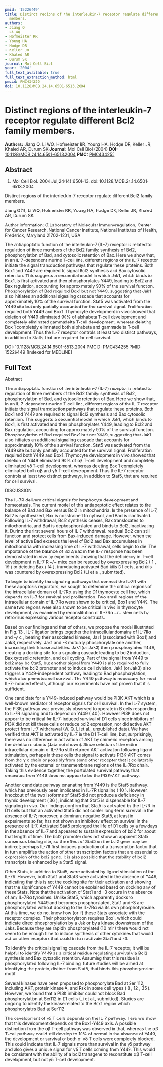 ```yaml
---
pmid: '15226449'
title: Distinct regions of the interleukin-7 receptor regulate different Bcl2 family
  members.
authors:
- Jiang Q
- Li WQ
- Hofmeister RR
- Young HA
- Hodge DR
- Keller JR
- Khaled AR
- Durum SK
journal: Mol Cell Biol
year: '2004'
full_text_available: true
full_text_extraction_method: html
pmcid: PMC434255
doi: 10.1128/MCB.24.14.6501-6513.2004
---
```


# Distinct regions of the interleukin-7 receptor regulate different Bcl2 family members.
**Authors:** Jiang Q, Li WQ, Hofmeister RR, Young HA, Hodge DR, Keller JR, Khaled AR, Durum SK
**Journal:** Mol Cell Biol (2004)
**DOI:** [10.1128/MCB.24.14.6501-6513.2004](https://doi.org/10.1128/MCB.24.14.6501-6513.2004)
**PMC:** [PMC434255](https://www.ncbi.nlm.nih.gov/pmc/articles/PMC434255/)

## Abstract

1. Mol Cell Biol. 2004 Jul;24(14):6501-13. doi: 10.1128/MCB.24.14.6501-6513.2004.

Distinct regions of the interleukin-7 receptor regulate different Bcl2 family 
members.

Jiang Q(1), Li WQ, Hofmeister RR, Young HA, Hodge DR, Keller JR, Khaled AR, 
Durum SK.

Author information:
(1)Laboratory of Molecular Immunoregulation, Center for Cancer Research, 
National Cancer Institute, National Institutes of Health, Frederick, Maryland 
21702-1201, USA.

The antiapoptotic function of the interleukin-7 (IL-7) receptor is related to 
regulation of three members of the Bcl2 family: synthesis of Bcl2, 
phosphorylation of Bad, and cytosolic retention of Bax. Here we show that, in an 
IL-7-dependent murine T-cell line, different regions of the IL-7 receptor 
initiate the signal transduction pathways that regulate these proteins. Both 
Box1 and Y449 are required to signal Bcl2 synthesis and Bax cytosolic retention. 
This suggests a sequential model in which Jak1, which binds to Box1, is first 
activated and then phosphorylates Y449, leading to Bcl2 and Bax regulation, 
accounting for approximately 90% of the survival function. Phosphorylation of 
Bad required Box1 but not Y449, suggesting that Jak1 also initiates an 
additional signaling cascade that accounts for approximately 10% of the survival 
function. Stat5 was activated from the Y449 site but only partially accounted 
for the survival signal. Proliferation required both Y449 and Box1. Thymocyte 
development in vivo showed that deletion of Y449 eliminated 90% of alphabeta 
T-cell development and completely eliminated gammadelta T-cell development, 
whereas deleting Box 1 completely eliminated both alphabeta and gammadelta 
T-cell development. Thus the IL-7 receptor controls at least two distinct 
pathways, in addition to Stat5, that are required for cell survival.

DOI: 10.1128/MCB.24.14.6501-6513.2004
PMCID: PMC434255
PMID: 15226449 [Indexed for MEDLINE]

## Full Text

Abstract

The antiapoptotic function of the interleukin-7 (IL-7) receptor is related to regulation of three members of the Bcl2 family: synthesis of Bcl2, phosphorylation of Bad, and cytosolic retention of Bax. Here we show that, in an IL-7-dependent murine T-cell line, different regions of the IL-7 receptor initiate the signal transduction pathways that regulate these proteins. Both Box1 and Y449 are required to signal Bcl2 synthesis and Bax cytosolic retention. This suggests a sequential model in which Jak1, which binds to Box1, is first activated and then phosphorylates Y449, leading to Bcl2 and Bax regulation, accounting for approximately 90% of the survival function. Phosphorylation of Bad required Box1 but not Y449, suggesting that Jak1 also initiates an additional signaling cascade that accounts for approximately 10% of the survival function. Stat5 was activated from the Y449 site but only partially accounted for the survival signal. Proliferation required both Y449 and Box1. Thymocyte development in vivo showed that deletion of Y449 eliminated 90% of αβ T-cell development and completely eliminated γδ T-cell development, whereas deleting Box 1 completely eliminated both αβ and γδ T-cell development. Thus the IL-7 receptor controls at least two distinct pathways, in addition to Stat5, that are required for cell survival.

DISCUSSION

The IL-7R delivers critical signals for lymphocyte development and homeostasis. The current model of this antiapoptotic effect relates to the balance of Bad and Bax versus Bcl2 in mitochondria. In the presence of IL-7, Bcl2 is synthesized, Bax is constrained to cytosol, and Bad is inactivated. Following IL-7 withdrawal, Bcl2 synthesis ceases, Bax translocates to mitochondria, and Bad is dephosphorylated and binds to Bcl2, inactivating it. During the first several hours of IL-7 withdrawal, residual Bcl2 can still function and protect cells from Bax-induced damage. However, when the level of active Bad exceeds the level of Bcl2 and Bax accumulates in mitochondria with increasing time of IL-7 withdrawal, cells begin to die. The importance of the balance of Bcl2/Bax in the IL-7 response has been demonstrated in vivo by experiments showing that the deficiency in T-cell development in IL-7 R −/− mice can be rescued by overexpressing Bcl2 ( 1 , 19 ) or deleting Bax ( 14 ). Introducing activated Bad kills D1 cells, and this was countered by overexpressing Bcl2 (Li et al., submitted).

To begin to identify the signaling pathways that connect the IL-7R with these apoptosis regulators, we sought to determine the critical regions of the intracellular domain of IL-7Rα using the D1 thymocyte cell line, which depends on IL-7 for survival and proliferation. Two small regions of the intracellular domain of IL-7Rα were shown to be critical, Box1 and Y449. The same two regions were also shown to be critical in vivo in thymocyte development, as examined by reconstitution of IL-7Rα −/− stem cells by retrovirus expressing various receptor constructs.

Based on our findings and that of others, we propose the model illustrated in Fig. 13 . IL-7 ligation brings together the intracellular domains of IL-7Rα and -γ c , bearing their associated kinases, Jak1 (associated with Box1) and Jak3, respectively. Jak1 and -3 mutually phosphorylate one another, increasing their kinase activities. Jak1 (or Jak3) then phosphorylates Y449, creating a docking site for a signaling cascade leading to bcl2 induction, Bax cytosolic retention, and cell cycling. Part of the signal from Y449 to bcl2 may be Stat5, but another signal from Y449 is also required to fully activate the bcl2 promoter and to induce cell division. Jak1 (or Jak3) also triggers a Y449-independent pathway leading to Bad phosphorylation, which also promotes cell survival. The Y449 pathway is necessary for most IL-7-induced effects, although our experiments have not proven that it is sufficient.

One candidate for a Y449-induced pathway would be PI3K-AKT which is a well-known mediator of receptor signals for cell survival. In the IL-7 system, the PI3K pathway was previously observed to operate in B cells responding to IL-7R signaling and to depend on Y449 ( 40 ). However PI3K does not appear to be critical for IL-7-induced survival of D1 cells since inhibitors of PI3K did not kill these cells or reduce bcl2 expression, nor did active AKT protect from IL-7 withdrawal (W. Q. Li et al., unpublished data). We have verified that AKT is activated by IL-7 in the D1 T-cell line, but, surprisingly, there was no difference in activation of AKT by chimeric receptors among the deletion mutants (data not shown). Since deletion of the entire intracellular domain of IL-7Rα still retained AKT activation following ligand stimulation, perhaps in these cells the signal to activate PI3K-AKT comes from the γ c chain or possibly from some other receptor that is collaterally activated by the external or transmembrane regions of the IL-7Rα chain. Taking this evidence together, the postulated survival pathway that emanates from Y449 does not appear to be the PI3K-AKT pathway.

Another candidate pathway emanating from Y449 is the Stat5 pathway, which has previously been implicated in IL-7R signaling ( 10 ). However, knockout of the two isoforms of Stat5 did not produce a deficiency in thymic development ( 36 ), indicating that Stat5 is dispensable for IL-7 signaling in vivo. Our findings confirm that Stat5 is activated by the IL-7R in D1 cells but that an activated Stat5 did not confer long-term survival in the absence of IL-7; moreover, a dominant negative Stat5, at least in experiments so far, has not shown an inhibitory effect on survival in the presence of IL-7. Activated Stat5 prolonged the life of D1 cells by a few days in the absence of IL-7 and appeared to sustain expression of bcl2 for about that length of time. The bcl2 promoter does not show an apparent Stat5 consensus binding site, so the effect of Stat5 on the bcl2 gene may be indirect; perhaps IL-7R first induces production of a transcription factor that in turn amplifies the action of other transcription factors that are essential to expression of the bcl2 gene. It is also possible that the stability of bcl2 transcripts is enhanced by a Stat5 signal.

Other Stats, in addition to Stat5, were activated by ligand stimulation of the IL-7R. However, both Stat1 and Stat3 were activated in the absence of Y449, indicating that this is not the docking site for their activation and showing that the significance of Y449 cannot be explained based on docking any of these Stats. Note that the activation of Stat1 and -3 occurs in the absence of any IL-7Rα tyrosines. Unlike Stat5, which apparently docks to phosphorylated Y449 and becomes phosphorylated, Stat1 and -3 are phosphorylated without docking to the IL-7Rα via its own phosphotyrosine. At this time, we do not know how (or if) these Stats associate with the receptor complex. Their phosphorylation requires Box1, which could indicate direct phosphorylation by a Jak or by a kinase downstream of the Jaks. Because they are rapidly phosphorylated (10 min) there would not seem to be enough time to induce synthesis of other cytokines that would act on other receptors that could in turn activate Stat1 and -3.

To identify the critical signaling cascade from the IL-7 receptor, it will be helpful to identify Y449 as a critical residue regulating survival via Bcl2 synthesis and Bax cytosolic retention. Assuming that this residue is phosphorylated following IL-7 binding, future studies will be aimed at identifying the protein, distinct from Stat5, that binds this phosphotyrosine motif.

Several kinases have been proposed to phosphorylate Bad at Ser 112, including AKT, protein kinase A, and Rsk in some cell types ( 8 , 12 , 35 ). However, we found that a PI3K inhibitor could not block Bad phosphorylation at Ser112 in D1 cells (Li et al., submitted). Studies are ongoing to identify the kinase related to the Box1 region which phosphorylates Bad at Ser112.

The development of γδ T cells depends on the IL-7 pathway. Here we show that this development depends on the Box1-Y449 axis. A possible distinction from the αβ T-cell pathway was observed in that, whereas the αβ T-cell pathway could still develop to 10% of normal in the absence of Y449, the development or survival or both of γδ T cells were completely blocked. This could indicate that IL-7 signals more than survival in the γδ pathway and also gives a unique signal for γδ T cells coming from Y449. This would be consistent with the ability of a bcl2 transgene to reconstitute αβ T-cell development, but not γδ T-cell development.
